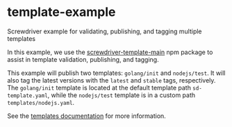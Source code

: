 # template-example
Screwdriver example for validating, publishing, and tagging multiple templates

In this example, we use the [screwdriver-template-main](https://github.com/screwdriver-cd/template-main) npm package to assist in template validation, publishing, and tagging.

This example will publish two templates: `golang/init` and `nodejs/test`. It will also tag the latest versions with the `latest` and `stable` tags, respectively. The `golang/init` template is located at the default template path `sd-template.yaml`, while the `nodejs/test` template is in a custom path `templates/nodejs.yaml`.

See the [templates documentation](https://docs.screwdriver.cd/user-guide/templates) for more information.
